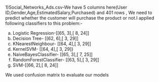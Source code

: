 

1)Social_Networks_Ads.csv-We have 5 columns here(User ID,Gender,Age,EstimatedSalary,Purchased) and 401 rows , We need to predict whether the customer will purchase the product or not.I applied following classifiers to this problem:-
                            
<ol type="a">
<li>Logistic Regression-[[65,  3],[ 8, 24]]</li>
<li>Decision Tree- [[62,  6],[ 3, 29]]</li>
<li>KNearestNeighbour- [[64,  4],[ 3, 29]]</li>
<li>KernelSVM- [[64,  4],[ 3, 29]}</li>
<li>NaiveBayesClassifier- [[65,  3],[ 7, 25]]</li>
<li>RandomForestClassifier- [[63,  5],[ 3, 29]]</li>
<li>SVM-[[66,  2],[ 8, 24]]</li>
</ol>

We used confusion matrix to evaluate our models


